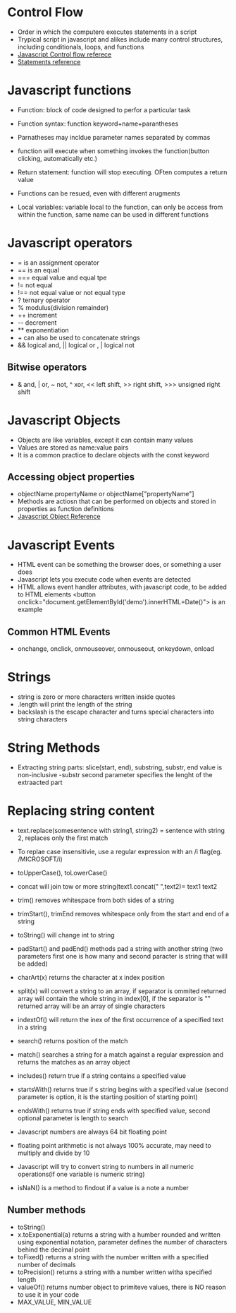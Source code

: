 # Control Flow

- Order in which the computere executes statements in a script
- Trypical script in javascript and alikes include many control structures, including conditionals, loops, and functions
- [Javascript Control flow referece](https://developer.mozilla.org/en-US/docs/Web/JavaScript/Reference#control_flow)
- [Statements reference](https://developer.mozilla.org/en-US/docs/Web/JavaScript/Guide/Control_flow_and_error_handling)

# Javascript functions

- Function: block of code designed to perfor a particular task
- Function syntax: function keyword+name+parantheses
- Parnatheses may incldue parameter names  separated by commas
- function will execute when something invokes the function(button clicking, automatically etc.)

- Return statement: function will stop executing. OFten computes a return value
- Functions can be resued, even with different arugments
- Local variables: variable local to the function, can only be access from within the function, same name can be used in different functions

# Javascript operators

- = is an assignment operator
- == is an equal
- === equal value and equal tpe
- != not equal
- !== not equal value or not equal type
- ? ternary operator
- % modulus(division remainder)
- ++ increment
- -- decrement
- ** exponentiation
- \+ can also be used to concatenate strings
- && logical and, || logical or , | logical not

## Bitwise operators

- & and, | or, ~ not, ^ xor, \<< left shift, \>> right shift, >>> unsigned right shift

# Javascript Objects

- Objects are like variables, except it can contain many values
- Values are stored as name:value pairs
- It is a common practice to declare objects with the const keyword

## Accessing object properties

- objectName.propertyName or objectName\["propertyName"]
- Methods are actiosn that can be performed on objects and stored in properties as function definitions
- [Javascript Object Reference](https://www.w3schools.com/js/js_objects.asp)

# Javascript Events

- HTML event can be something the browser does, or something a user does
- Javascript lets you execute code when events are detected
- HTML allows event handler attributes, with javascript code, to be added to HTML elements
\<button onclick="document.getElementById('demo').innerHTML=Date()"> is an example

## Common HTML Events

- onchange, onclick, onmouseover, onmouseout, onkeydown, onload

# Strings

- string is zero or more characters written inside quotes
- .length will print the length of the string
- backslash is the escape character and turns special characters into string characters

# String Methods

- Extracting string parts: slice(start, end), substring, substr, end value is non-inclusive
-substr second parameter specifies the lenght of the extraacted part

# Replacing string content

- text.replace(somesentence with string1, string2) = sentence with string 2, replaces only the first match
- To replae case insensitivie, use a regular expression with an /i flag(eg. /MICROSOFT/i)

- toUpperCase(), toLowerCase()
- concat will join tow or more string(text1.concat(" ",text2)= text1 text2

- trim() removes whitespace from both sides of a string
- trimStart(), trimEnd removes whitespace only from the start and end of a string
- toString() will change int to string
- padStart() and padEnd() methods pad a string with another string (two parameters first one is how many and second paracter is string that willl be added)
- charArt(x) returns the character at x index position

- split(x) will convert a string to an array, if separator is ommited returned array will contain the whole string in index[0], if the separator is "" returned array will be an array of single characters

- indextOf() will return the inex of the first occurrence of a specified text in a string
- search() returns position of the match
- match() searches a string for a match against a regular expression and returns the matches as an array object
- includes() return true if a string contains a specified value
- startsWith() returns true if s string begins with a specified value (second parameter is option, it is the starting position of starting point)
- endsWith() returns true if string ends with specified value, second optional parameter is length to search

- Javascript numbers are always 64 bit floating point
- floating point arithmetic is not always 100% accurate, may need to multiply and divide by 10
- Javascript will try to convert string to numbers in all numeric operations(if one variable is numeric string)
- isNaN() is a method to findout if a value is a note a number

## Number methods

- toString()
- x.toExponential(a) returns a string with a humber rounded and written using exponential notation, parameter defines the number of characters behind the decimal point
- toFixed() returns a string with the number written with a specified number of decimals
- toPrecision() returns a string with a number written witha specified length
- valueOf() returns number object to primiteve values, there is NO reason to use it in your code
- MAX_VALUE, MIN_VALUE
